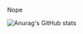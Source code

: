 Nope


![Anurag's GitHub stats](https://github-readme-stats.vercel.app/api?username=fake-era&count_private=true&show_icons=true&theme=dark)
